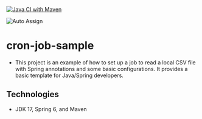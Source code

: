 [![Java CI with Maven](https://github.com/conorheffron/cron-job-sample/actions/workflows/maven.yml/badge.svg)](https://github.com/conorheffron/cron-job-sample/actions/workflows/maven.yml)

![Auto Assign](https://github.com/conorheffron/cron-job-sample/actions/workflows/auto-assign.yml/badge.svg)

# cron-job-sample
- This project is an example of how to set up a job to read a local CSV file with Spring annotations and some basic configurations. It provides a basic template for Java/Spring developers.

## Technologies
- JDK 17, Spring 6, and Maven
